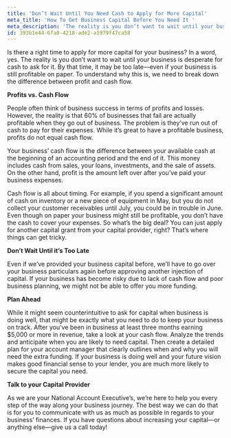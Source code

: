 ```yaml
---
title: 'Don’t Wait Until You Need Cash to Apply for More Capital'
meta_title: 'How To Get Business Capital Before You Need It '
meta_description: 'The reality is you don’t want to wait until your business is desperate for cash to ask for it. By that time, it may be too late—even if your business is still profitable on paper.'
id: 393b1e44-6fa0-4218-ade2-a1979f47ca58
---
```

Is there a right time to apply for more capital for your business? In a word, yes. The reality is you don’t want to wait until your business is desperate for cash to ask for it. By that time, it may be too late—even if your business is still profitable on paper. To understand why this is, we need to break down the difference between profit and cash flow.

<strong>Profits vs. Cash Flow</strong>

People often think of business success in terms of profits and losses. However, the reality is that 60% of businesses that fail are actually profitable when they go out of business. The problem is they’ve run out of cash to pay for their expenses. While it’s great to have a profitable business, profits do not equal cash flow.

Your business’ cash flow is the difference between your available cash at the beginning of an accounting period and the end of it. This money includes cash from sales, your loans, investments, and the sale of assets. On the other hand, profit is the amount left over after you’ve paid your business expenses.

Cash flow is all about timing. For example, if you spend a significant amount of cash on inventory or a new piece of equipment in May, but you do not collect your customer receivables until July, you could be in trouble in June. Even though on paper your business might still be profitable, you don’t have the cash to cover your expenses. So what’s the big deal? You can just apply for another capital grant from your capital provider, right? That’s where things can get tricky.

<strong>Don’t Wait Until it’s Too Late</strong>

Even if we’ve provided your business capital before, we’ll have to go over your business particulars again before approving another injection of capital. If your business has become risky due to lack of cash flow and poor business planning, we might not be able to offer you more funding.

<strong>Plan Ahead</strong>

While it might seem counterintuitive to ask for capital when business is doing well, that might be exactly what you need to do to keep your business on track. After you’ve been in business at least three months earning $5,000 or more in revenue, take a look at your cash flow. Analyze the trends and anticipate when you are likely to need capital. Then create a detailed plan for your account manager that clearly outlines when and why you will need the extra funding. If your business is doing well and your future vision makes good financial sense to your lender, you are much more likely to secure the capital you need.

<strong>Talk to your Capital Provider</strong>

As we are your National Account Executive’s, we’re here to help you every step of the way along your business journey. The best way we can do that is for you to communicate with us as much as possible in regards to your business’ finances. If you have questions about increasing your capital—or anything else—give us a call today!

<a href="#_ftnref1" name="_ftn1"></a>